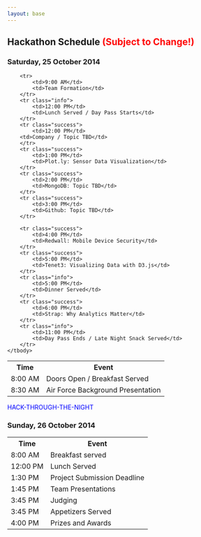 ```yaml
---
layout: base 
---
```


<section id="schedule">
    <div class="container">
        <h2>Hackathon Schedule <span style="color: red">(Subject to Change!)</span></h2>
        <h3>Saturday, 25 October 2014</h3>

<table class="table">
    <tbody>
        <tr>
            <th>Time</th>
            <th>Event</th>
        </tr>
        <tr class="info">
            <td>8:00 AM</td>
            <td>Doors Open / Breakfast Served</td>
        </tr>
        <tr>
            <td>8:30 AM</td>
            <td>Air Force Background Presentation</td>
        </tr>

        <tr>
            <td>9:00 AM</td>
            <td>Team Formation</td>
        </tr>
        <tr class="info">
            <td>12:00 PM</td>
            <td>Lunch Served / Day Pass Starts</td>
        </tr>
        <tr class="success">
            <td>12:00 PM</td>
        <td>Company / Topic TBD</td>
        </tr>   
        <tr class="success">
            <td>1:00 PM</td>
            <td>Plot.ly: Sensor Data Visualization</td>
        </tr>
        <tr class="success">
            <td>2:00 PM</td>
            <td>MongoDB: Topic TBD</td>
        </tr>
        <tr class="success">
            <td>3:00 PM</td>
            <td>Github: Topic TBD</td>
        </tr>

        <tr class="success">
            <td>4:00 PM</td>
            <td>Redwall: Mobile Device Security</td>
        </tr>
        <tr class="success">
            <td>5:00 PM</td>
            <td>Tenet3: Visualizing Data with D3.js</td>
        </tr>
        <tr class="info">
            <td>5:00 PM</td>
            <td>Dinner Served</td>
        </tr>
        <tr class="success">
            <td>6:00 PM</td>
            <td>Strap: Why Analytics Matter</td>
        </tr>
        <tr class="info">
            <td>11:00 PM</td>
            <td>Day Pass Ends / Late Night Snack Served</td>
        </tr>
    </tbody>
</table>

<p> 
<div style="color: blue;">HACK-THROUGH-THE-NIGHT</div>
</p>

<h3>Sunday, 26 October 2014</h3>
<table class="table">
    <tbody>
        <tr>
            <th>Time</th>
            <th>Event</th>
        </tr>
        <tr class="info">
            <td>8:00 AM</td>
            <td>Breakfast served</td>
        </tr>
        <tr class="info">
            <td>12:00 PM</td>
            <td>Lunch Served</td>
        </tr>
        <tr>
            <td>1:30 PM</td>
            <td>Project Submission Deadline</td>
        </tr>
        <tr>
            <td>1:45 PM</td>
            <td>Team Presentations</td>
        </tr>
        <tr>
            <td>3:45 PM</td>
            <td>Judging</td>
        </tr>
        <tr class="info">
            <td>3:45 PM</td>
            <td>Appetizers Served</td>
        </tr>
        <tr>
            <td>4:00 PM</td>
            <td>Prizes and Awards</td>
        </tr>
    </tbody>
</table>
</div>
</section>

